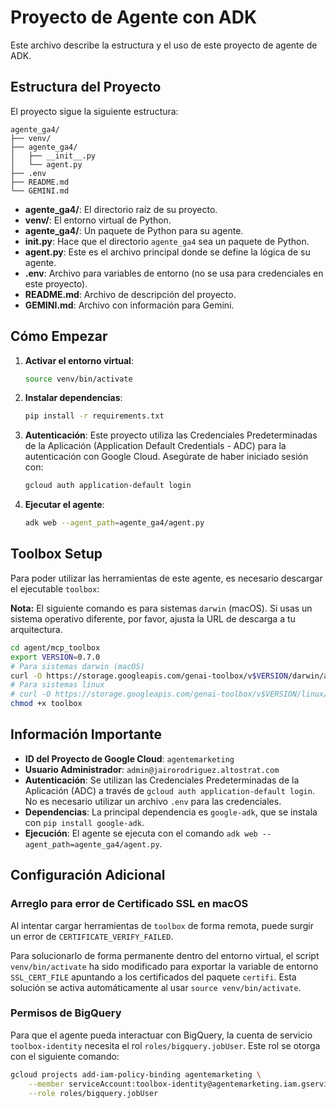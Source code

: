 # Proyecto de Agente con ADK

Este archivo describe la estructura y el uso de este proyecto de agente de ADK.

## Estructura del Proyecto

El proyecto sigue la siguiente estructura:

```
agente_ga4/
├── venv/
├── agente_ga4/
│   ├── __init__.py
│   └── agent.py
├── .env
├── README.md
└── GEMINI.md
```

- **agente_ga4/**: El directorio raíz de su proyecto.
- **venv/**: El entorno virtual de Python.
- **agente_ga4/**: Un paquete de Python para su agente.
- **__init__.py**: Hace que el directorio `agente_ga4` sea un paquete de Python.
- **agent.py**: Este es el archivo principal donde se define la lógica de su agente.
- **.env**: Archivo para variables de entorno (no se usa para credenciales en este proyecto).
- **README.md**: Archivo de descripción del proyecto.
- **GEMINI.md**: Archivo con información para Gemini.

## Cómo Empezar

1.  **Activar el entorno virtual**:
    ```bash
    source venv/bin/activate
    ```

2.  **Instalar dependencias**:
    ```bash
    pip install -r requirements.txt
    ```

3.  **Autenticación**:
    Este proyecto utiliza las Credenciales Predeterminadas de la Aplicación (Application Default Credentials - ADC) para la autenticación con Google Cloud. Asegúrate de haber iniciado sesión con:
    ```bash
    gcloud auth application-default login
    ```

4.  **Ejecutar el agente**:
    ```bash
    adk web --agent_path=agente_ga4/agent.py
    ```

## Toolbox Setup

Para poder utilizar las herramientas de este agente, es necesario descargar el ejecutable `toolbox`:

**Nota:** El siguiente comando es para sistemas `darwin` (macOS). Si usas un sistema operativo diferente, por favor, ajusta la URL de descarga a tu arquitectura.

```bash
cd agent/mcp_toolbox
export VERSION=0.7.0
# Para sistemas darwin (macOS)
curl -O https://storage.googleapis.com/genai-toolbox/v$VERSION/darwin/amd64/toolbox
# Para sistemas linux
# curl -O https://storage.googleapis.com/genai-toolbox/v$VERSION/linux/amd64/toolbox
chmod +x toolbox
```

## Información Importante

- **ID del Proyecto de Google Cloud**: `agentemarketing`
- **Usuario Administrador**: `admin@jairorodriguez.altostrat.com`
- **Autenticación**: Se utilizan las Credenciales Predeterminadas de la Aplicación (ADC) a través de `gcloud auth application-default login`. No es necesario utilizar un archivo `.env` para las credenciales.
- **Dependencias**: La principal dependencia es `google-adk`, que se instala con `pip install google-adk`.
- **Ejecución**: El agente se ejecuta con el comando `adk web --agent_path=agente_ga4/agent.py`.

## Configuración Adicional

### Arreglo para error de Certificado SSL en macOS

Al intentar cargar herramientas de `toolbox` de forma remota, puede surgir un error de `CERTIFICATE_VERIFY_FAILED`.

Para solucionarlo de forma permanente dentro del entorno virtual, el script `venv/bin/activate` ha sido modificado para exportar la variable de entorno `SSL_CERT_FILE` apuntando a los certificados del paquete `certifi`. Esta solución se activa automáticamente al usar `source venv/bin/activate`.

### Permisos de BigQuery

Para que el agente pueda interactuar con BigQuery, la cuenta de servicio `toolbox-identity` necesita el rol `roles/bigquery.jobUser`. Este rol se otorga con el siguiente comando:

```bash
gcloud projects add-iam-policy-binding agentemarketing \
    --member serviceAccount:toolbox-identity@agentemarketing.iam.gserviceaccount.com \
    --role roles/bigquery.jobUser
```
